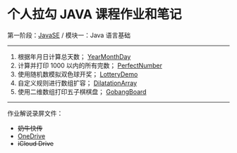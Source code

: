 # 个人拉勾 JAVA 课程作业和笔记

第一阶段：[JavaSE](/level_01) / 模块一：Java 语言基础

-----

1. 根据年月日计算总天数；   [YearMonthDay](/level_01/module_01/YearMonthDay)
2. 计算并打印 1000 以内的所有完数； [PerfectNumber](/level_01/module_01/PerfectNumber)
3. 使用随机数模拟双色球开奖；   [LotteryDemo](/level_01/module_01/LotteryDemo)
4. 自定义规则进行数组扩容； [DilatationArray](/level_01/module_01/DilatationArray)
5. 使用二维数组打印五子棋棋盘； [GobangBoard](/level_01/module_01/GobangBoard)

-----

作业解说录屏文件：
* ~~奶牛快传~~
* [OneDrive](https://1drv.ms/v/s!AoPh1jAMjyzdnS1F8B8Iv4rZ_3AB?e=HhAH9c)
* ~~iCloud Drive~~
